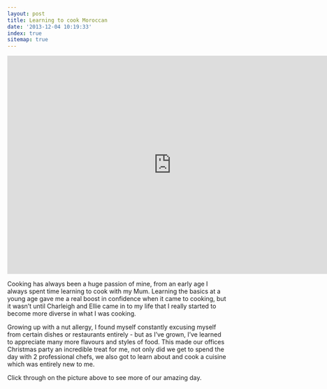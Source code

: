 ```yaml
---
layout: post
title: Learning to cook Moroccan
date: '2013-12-04 10:19:33'
index: true
sitemap: true
---
```


<p><center><iframe src="http://www.flickr.com/photos/sam_clarke/11214438766/player/" width="750" height="500" frameborder="0" allowfullscreen webkitallowfullscreen mozallowfullscreen oallowfullscreen msallowfullscreen></iframe></center></p>
<p>Cooking has always been a huge passion of mine, from an early age I always spent time learning to cook with my Mum. Learning the basics at a young age gave me a real boost in confidence when it came to cooking, but it wasn&rsquo;t until Charleigh and Ellie came in to my life that I really started to become more diverse in what I was cooking.</p>
<p>Growing up with a nut allergy, I found myself constantly excusing myself from certain dishes or restaurants entirely - but as I&rsquo;ve grown, I&rsquo;ve learned to appreciate many more flavours and styles of food. This made our offices Christmas party an incredible treat for me, not only did we get to spend the day with 2 professional chefs, we also got to learn about and cook a cuisine which was entirely new to me.</p>
<p>Click through on the picture above to see more of our amazing day.</p>
